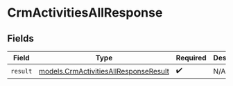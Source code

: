 # CrmActivitiesAllResponse


## Fields

| Field                                                                                | Type                                                                                 | Required                                                                             | Description                                                                          |
| ------------------------------------------------------------------------------------ | ------------------------------------------------------------------------------------ | ------------------------------------------------------------------------------------ | ------------------------------------------------------------------------------------ |
| `result`                                                                             | [models.CrmActivitiesAllResponseResult](../models/crmactivitiesallresponseresult.md) | :heavy_check_mark:                                                                   | N/A                                                                                  |
